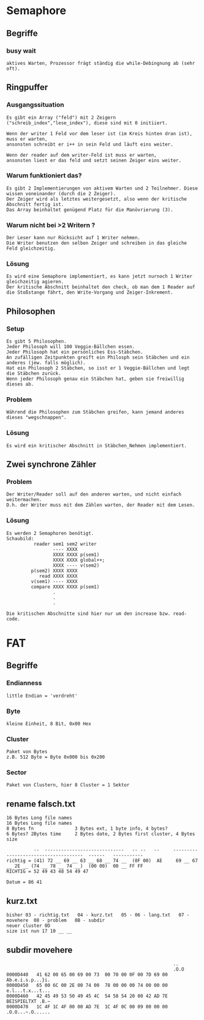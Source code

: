 # Semaphore

 ## Begriffe

  ### busy wait
    aktives Warten, Prozessor frägt ständig die while-Debingnung ab (sehr oft).

 ## Ringpuffer

  ### Ausgangssituation

    Es gibt ein Array ("feld") mit 2 Zeigern ("schreib_index","lese_index"), diese sind mit 0 initiiert.
  
    Wenn der writer 1 Feld vor dem leser ist (im Kreis hinten dran ist), muss er warten,
    ansonsten schreibt er i++ in sein Feld und läuft eins weiter.
   
    Wenn der reader auf dem writer-Feld ist muss er warten,
    ansonsten liest er das feld und setzt seinen Zeiger eins weiter.

  ### Warum funktioniert das?

    Es gibt 2 Implementierungen von aktivem Warten und 2 Teilnehmer. Diese wissen voneinander (durch die 2 Zeiger).
    Der Zeiger wird als letztes weitergesetzt, also wenn der kritische Abschnitt fertig ist.
    Das Array beinhaltet genügend Platz für die Manövrierung (3).

  ### Warum nicht bei >2 Writern ?
 
    Der Leser kann nur Rücksicht auf 1 Writer nehmen.
    Die Writer benutzen den selben Zeiger und schreiben in das gleiche Feld gleichzeitig.
  
  ### Lösung
 
    Es wird eine Semaphore implementiert, es kann jetzt nurnoch 1 Writer gleichzeitig agieren.
    Der kritische Abschnitt beinhaltet den check, ob man dem 1 Reader auf die Stoßstange fährt, den Write-Vorgang und Zeiger-Inkrement.

 ## Philosophen
 
  ### Setup

    Es gibt 5 Philosophen.
    Jeder Philosoph will 100 Veggie-Bällchen essen.
    Jeder Philosoph hat ein persönliches Ess-Stäbchen.
    An zufälligen Zeitpunkten greift ein Philosph sein Stäbchen und ein anderes (jew. falls möglich).
    Hat ein Philosoph 2 Stäbchen, so isst er 1 Veggie-Bällchen und legt die Stäbchen zurück.
    Wenn jeder Philosoph genau ein Stäbchen hat, geben sie freiwillig dieses ab.

  ### Problem

    Während die Philosophen zum Stäbchen greifen, kann jemand anderes dieses "wegschnappen".

  ### Lösung

    Es wird ein kritischer Abschnitt in Stäbchen_Nehmen implementiert.

 ## Zwei synchrone Zähler

  ### Problem

    Der Writer/Reader soll auf den anderen warten, und nicht einfach weitermachen.
    D.h. der Writer muss mit dem Zählen warten, der Reader mit dem Lesen.

  ### Lösung

    Es werden 2 Semaphoren benötigt.
    Schaubild:
              reader sem1 sem2 writer
                     ---- XXXX
                     XXXX XXXX p(sem1)
                     XXXX XXXX global++;
                     XXXX ---- v(sem2)
             p(sem2) XXXX XXXX
                read XXXX XXXX
             v(sem1) ---- XXXX
             compare XXXX XXXX p(sem1)
                     .
                     .
                     .

    Die kritischen Abschnitte sind hier nur um den increase bzw. read-code.


# FAT

 ## Begriffe
  
  ### Endianness
    little Endian = 'verdreht'
  ### Byte
    kleine Einheit, 8 Bit, 0x00 Hex
  ### Cluster
    Paket von Bytes
    z.B. 512 Byte = Byte 0x000 bis 0x200
  ### Sector
    Paket von Clustern, hier 8 Cluster = 1 Sektor

 ## rename falsch.txt
  
    16 Bytes Long file names
    16 Bytes Long file names
    8 Bytes fn               3 Bytes ext, 1 byte info, 4 bytes?
    6 Bytes? 2Bytes time     2 Bytes date, 2 Bytes first cluster, 4 Bytes size

              --  -----------------------------   -- --   --     -------------------------------------  ------   -----------
    richtig = (41) 72 __ 69 __ 63 __ 68 __ 74 __  (0F 00)  AE     69 __ 67 __ 2E __ (74 __ 78 __ 74 __)  (00 00)  00 __ FF FF
    RICHTIG = 52 49 43 48 54 49 47
  
    Datum = 86 41
  
 ## kurz.txt
  
    bisher 03 - richtig.txt   04 - kurz.txt   05 - 06 - lang.txt   07 - movehere  08 - problem   0B - subdir
    neuer cluster 0D
    size ist nun 17 10 __ __

 ## subdir movehere

                                                                 ..
                                                                 .O.O
    0000D440   41 62 00 65 00 69 00 73  00 70 00 0F 00 7D 69 00  Ab.e.i.s.p...}i.
    0000D450   65 00 6C 00 2E 00 74 00  78 00 00 00 74 00 00 00  e.l...t.x...t...
    0000D460   42 45 49 53 50 49 45 4C  54 58 54 20 00 42 AD 7E  BEISPIELTXT .B.~
    0000D470   1C 4F 1C 4F 00 00 AD 7E  1C 4F 0C 00 09 00 00 00  .O.O...~.O......

